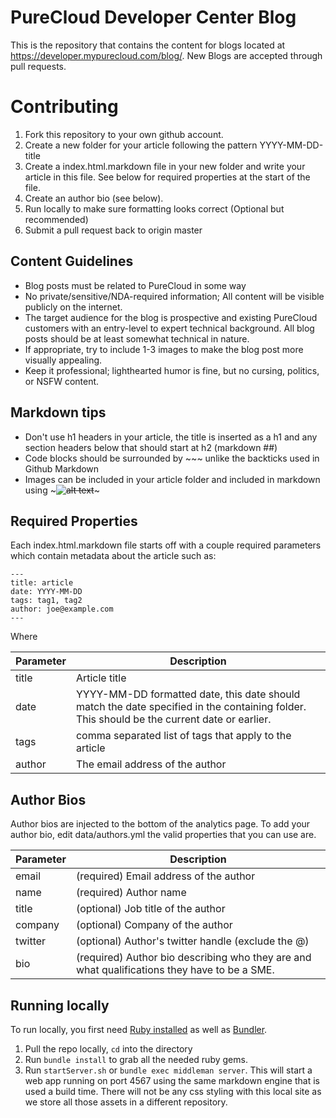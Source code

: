 
# PureCloud Developer Center Blog
This is the repository that contains the content for blogs located at https://developer.mypurecloud.com/blog/.  New Blogs are accepted through pull requests.

# Contributing

1) Fork this repository to your own github account.
2) Create a new folder for your article following the pattern YYYY-MM-DD-title
3) Create a index.html.markdown file in your new folder and write your article in this file. See below for required properties at the start of the file.
4) Create an author bio (see below).
5) Run locally to make sure formatting looks correct (Optional but recommended)
6) Submit a pull request back to origin master

## Content Guidelines

* Blog posts must be related to PureCloud in some way
* No private/sensitive/NDA-required information; All content will be visible publicly on the internet.
* The target audience for the blog is prospective and existing PureCloud customers with an entry-level to expert technical background. All blog posts should be at least somewhat technical in nature.
* If appropriate, try to include 1-3 images to make the blog post more visually appealing.
* Keep it professional; lighthearted humor is fine, but no cursing, politics, or NSFW content.

## Markdown tips

* Don't use h1 headers in your article, the title is inserted as a h1 and any section headers below that should start at h2 (markdown ##)
* Code blocks should be surrounded by ~~~ unlike the backticks used in Github Markdown
* Images can be included in your article folder and included in markdown using ~~~![alt text](image.png "Logo Title Text 1")~~~

## Required Properties
Each index.html.markdown file starts off with a couple required parameters which contain metadata about the article such as:

```
---
title: article
date: YYYY-MM-DD
tags: tag1, tag2
author: joe@example.com
---
```

Where

Parameter | Description
--------- | -----------
title     | Article title
date      | YYYY-MM-DD formatted date, this date should match the date specified in the containing folder. This should be the current date or earlier.
tags      | comma separated list of tags that apply to the article
author    | The email address of the author


## Author Bios

Author bios are injected to the bottom of the analytics page.  To add your author bio, edit data/authors.yml the valid properties that you can use are.


| Parameter | Description |
| --------- | -----------|
| email     | (required) Email address of the author |
| name      | (required) Author name |
| title     | (optional) Job title of the author |
| company   | (optional) Company of the author |
| twitter   | (optional) Author's twitter handle (exclude the @) |
| bio       | (required) Author bio describing who they are and what qualifications they have to be a SME. |


## Running locally

To run locally, you first need [Ruby installed](https://www.ruby-lang.org/en/documentation/installation/) as well as [Bundler](http://bundler.io/).  

1. Pull the repo locally, ```cd``` into the directory
2. Run ```bundle install``` to grab all the needed ruby gems.
3. Run ```startServer.sh``` or ```bundle exec middleman server```.  This will start a web app running on port 4567 using the same markdown engine that is used a build time. There will not be any css styling with this local site as we store all those assets in a different repository.
